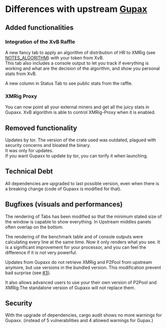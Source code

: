 # Differences with upstream [Gupax](https://github.com/hinto-janai/gupax)

## **Added functionalities**

### Integration of the XvB Raffle

A new fancy tab to apply an algorithm of distribution of HR to XMRig (see [NOTES_ALGORITHM](NOTES_ALGORITHMS)) with your token from XvB.  
This tab also includes a console output to let you track if everything is working and what are the decision of the algorithm, and show you personal stats from XvB.

A new column in Status Tab to see public stats from the raffle.

### XMRig Proxy

You can now point all your external miners and get all the juicy stats in Gupaxx. XvB algorithm is able to control XMRig-Proxy when it is enabled.

## **Removed functionality**

Updates by tor. The version of the crate used was outdated, plagued with security concerns and bloated the binary.  
It was only for updates.  
If you want Gupaxx to update by tor, you can torify it when launching.

## **Technical Debt**

All dependencies are upgraded to last possible version, even when there is a breaking change (code of Gupaxx is modified for that).

## **Bugfixes** (visuals and performances)

The rendering of Tabs has been modified so that the minimum stated size of the window is capable to show everything. In Upstream middles panels often overlap on the bottom.

The rendering of the benchmark table and of console outputs were calculating every line at the same time. Now it only renders what you see. It is a significant improvement for your processor, and you can feel the difference if it is not very powerful.

Updates from Gupaxx do not retrieve XMRig and P2Pool from upstream anymore, but use versions in the bundled version. This modification prevent bad surprise (see [#3](https://github.com/Cyrix126/gupaxx/issues/3)).

It also allows advanced users to use your their own version of P2Pool and XMRig.The standalone version of Gupaxx will not replace them.

## **Security**

With the upgrade of dependencies, cargo audit shows no more warnings for Gupaxx. (instead of 5 vulnerabilities and 4 allowed warnings for Gupax.) 
